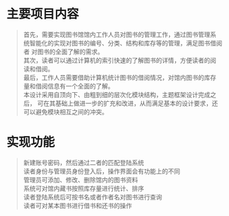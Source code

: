 # 主要项目内容<br>
>首先，需要实现图书馆馆内工作人员对图书的管理工作，通过图书管理系 统智能化的实现对图书的编号、分类、结构和库存等的管理，满足图书借阅者 对图书的全面了解的需求。<br>
>其次，读者可以通过计算机的索引快速的了解图书的详情，方便读者的阅 读和借阅。<br>
>最后，工作人员需要借助计算机统计图书的借阅情况，对馆内图书的库存 量和借阅信息有一个全面的了解。<br>
>本设计采用自顶向下、由粗到细的层次化模块结构，主题框架设计完成之后， 可在其基础上做进一步的扩充和改进，从而满足基本的设计要求，还可以避免模块相互之间的冲突。<br>
# 实现功能<br>
>新建账号密码，然后通过二者的匹配登陆系统<br>
>读者身份与管理员身份登入后，操作界面会有功能上的不同<br>
>管理员可添加、修改、删除馆内的图书资料<br>
>系统可对馆内藏书按照库存量进行统计、排序<br>
>读者登陆系统后可按书名或者作者名对图书进行查询<br>
>读者可对某本图书进行借书和还书的操作<br>
